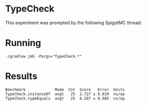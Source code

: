 # TypeCheck

This experiment was prompted by the following SpigotMC
thread: 

# Running

``` shell
./gradlew jmh -Pargs="TypeCheck.*"
```

# Results

```
Benchmark             Mode  Cnt  Score   Error  Units
TypeCheck.instanceOf  avgt   25  2.727 ± 0.019  ns/op
TypeCheck.typeEquals  avgt   25  6.287 ± 0.585  ns/op
```
